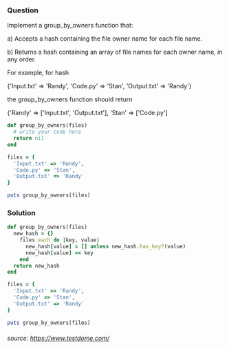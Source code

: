 ### Question
Implement a group_by_owners function that:

a) Accepts a hash containing the file owner name for each file name.

b) Returns a hash containing an array of file names for each owner name, in any order.


For example, for hash 

{'Input.txt' => 'Randy', 'Code.py' => 'Stan', 'Output.txt' => 'Randy'} 


the group_by_owners function should return 

{'Randy' => ['Input.txt', 'Output.txt'], 'Stan' => ['Code.py']

```ruby
def group_by_owners(files)
  # write your code here
  return nil
end

files = {
  'Input.txt' => 'Randy',
  'Code.py' => 'Stan',
  'Output.txt' => 'Randy'
}

puts group_by_owners(files)
```


### Solution

```ruby
def group_by_owners(files)
  new_hash = {}
    files.each do |key, value|
      new_hash[value] = [] unless new_hash.has_key?(value)
      new_hash[value] << key
    end 
  return new_hash
end

files = {
  'Input.txt' => 'Randy',
  'Code.py' => 'Stan',
  'Output.txt' => 'Randy'
}

puts group_by_owners(files)
```
###### source: https://www.testdome.com/